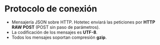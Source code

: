 # Protocolo de conexión

- Mensajería JSON sobre HTTP. Hotetec enviará las peticiones por <b>HTTP RAW POST</b> (POST sin paso de parámetros).
- La codificación de los mensajes es <b>UTF-8</b>.
- Todos los mensajes soportan compresión <b>gzip</b>. 

